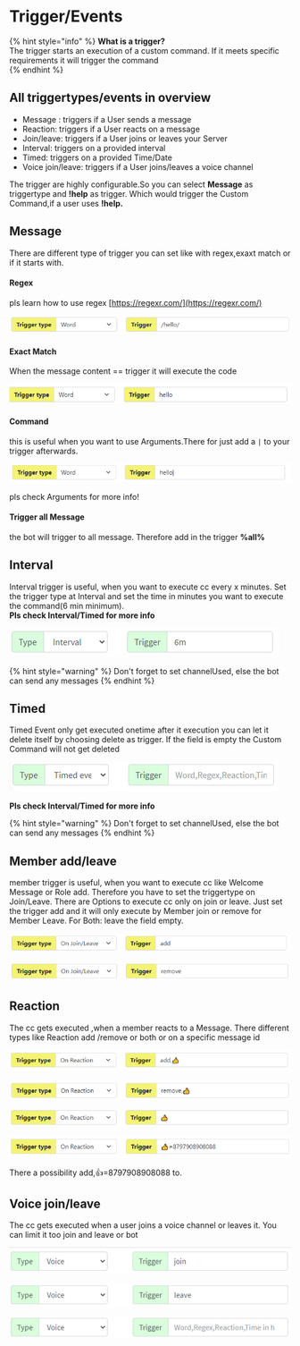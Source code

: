 # Trigger/Events

{% hint style="info" %}
**What is a trigger?**  
The trigger starts an execution of a custom command. If it meets specific requirements it will trigger the command  
{% endhint %}

## All triggertypes/events in overview

* Message : triggers if a User sends a message 
* Reaction: triggers if a User reacts on a message
* Join/leave: triggers if a User joins or leaves your Server
* Interval: triggers on a provided interval
* Timed: triggers on a provided Time/Date
* Voice join/leave: triggers if a User joins/leaves a voice channel

The trigger are highly configurable.So you can select **Message** as triggertype and **!help** as trigger. Which would trigger the Custom Command,if a user uses **!help.**

## Message

There are different type of trigger you can set like with regex,exaxt match or if it starts with.  


#### Regex

pls learn how to use regex [https://regexr.com/](https://regexr.com/)

![execute it if the regex matches with it](../.gitbook/assets/image%20%2814%29.png)

#### Exact Match

When the message content == trigger it will execute the code

![execute it if the msg is hello will not work if the message is hello Rake](../.gitbook/assets/image%20%2812%29.png)

#### Command

this is useful when you want to use Arguments.There for just add a `|` to your trigger afterwards.

![execute it if the message starts with hello](../.gitbook/assets/image%20%2823%29.png)

pls check Arguments for more info!



#### Trigger all Message

the bot will trigger to all message. Therefore add in the trigger **%all%**

## Interval

Interval trigger is useful, when you want to execute cc every x minutes. Set the trigger type at Interval and set the time in minutes you want to execute the command\(6 min minimum\).  
**Pls check Interval/Timed for more info**

![](../.gitbook/assets/image%20%2855%29.png)

{% hint style="warning" %}
Don't forget to set channelUsed, else the bot can send any messages 
{% endhint %}

## Timed

Timed Event only get executed onetime after it execution you can let it delete itself by choosing delete as trigger. If the field is  empty the  Custom Command will not get deleted

![](../.gitbook/assets/image%20%2857%29.png)

**Pls check Interval/Timed for more info**

{% hint style="warning" %}
Don't forget to set channelUsed, else the bot can send any messages 
{% endhint %}

## Member add/leave

member trigger is useful, when you want to execute cc like Welcome Message or Role add. Therefore you have to set the triggertype on Join/Leave. There are Options to execute cc only on join or leave. Just set the trigger add and it will only execute by Member join or remove for Member Leave. For Both: leave the field empty.

![This will execute ,when a member joins](../.gitbook/assets/image%20%2825%29.png)

![This will execute,when a member leaves](../.gitbook/assets/image%20%2840%29.png)

## Reaction

The cc gets executed ,when a member reacts to a Message. There different types like Reaction add /remove or both or on a specific message id 

![execute it if somebody adds the reaction &#x1F44D;](../.gitbook/assets/image%20%289%29.png)

![execute it if somebody removes the reaction &#x1F44D;](../.gitbook/assets/image%20%2837%29.png)

![execute it if somebody add/remove the reaction &#x1F44D;](../.gitbook/assets/image%20%287%29.png)

![execute it if .. a/r the reaction &#x1F44D; on the message with the given id](../.gitbook/assets/image%20%2833%29.png)

There a possibility add,👍=8797908908088 to. 

## Voice join/leave

The cc gets executed when a user joins a voice channel or leaves it. You can limit it too join and leave or bot

![executes on voice join](../.gitbook/assets/image%20%2864%29.png)

![executes on voice leave](../.gitbook/assets/image%20%2865%29.png)

![executes on voice join and leave](../.gitbook/assets/image%20%2863%29.png)



